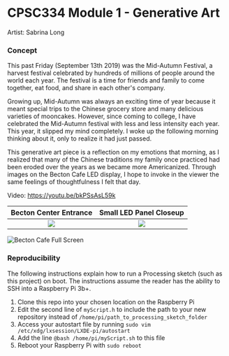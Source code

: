 # CPSC334 Module 1 - Generative Art
Artist: Sabrina Long

### Concept

This past Friday (September 13th 2019) was the Mid-Autumn Festival, a harvest festival celebrated by hundreds of millions of people around the world each year. The festival is a time for friends and family to come together, eat food, and share in each other's company.

Growing up, Mid-Autumn was always an exciting time of year because it meant special trips to the Chinese grocery store and many delicious varieties of mooncakes. However, since coming to college, I have celebrated the Mid-Autumn festival with less and less intensity each year. This year, it slipped my mind completely. I woke up the following morning thinking about it, only to realize it had just passed.

This generative art piece is a reflection on my emotions that morning, as I realized that many of the Chinese traditions my family once practiced had been eroded over the years as we became more Americanized. Through images on the Becton Cafe LED display, I hope to invoke in the viewer the same feelings of thoughtfulness I felt that day.

Video: https://youtu.be/bkPSsAsL59k

Becton Center Entrance           |  Small LED Panel Closeup
:-------------------------:|:-------------------------:
![](https://github.com/slongarama/bectonLED/blob/master/images/becton_entrance.jpeg) |  ![](https://github.com/slongarama/bectonLED/blob/master/images/small_panels.jpeg)

![Becton Cafe Full Screen](https://github.com/slongarama/bectonLED/blob/master/images/full_display.jpeg)


### Reproducibility

The following instructions explain how to run a Processing sketch (such as this project) on boot. The instructions assume the reader has the ability to SSH into a Raspberry Pi 3b+.

1. Clone this repo into your chosen location on the Raspberry Pi
2. Edit the second line of ```myScript.h``` to include the path to your new repository instead of ```/home/pi/path_to_processing_sketch_folder```
3. Access your autostart file by running ```sudo vim /etc/xdg/lxsession/LXDE-pi/autostart```
4. Add the line ```@bash /home/pi/myScript.sh``` to this file
5. Reboot your Raspberry Pi with ```sudo reboot```
